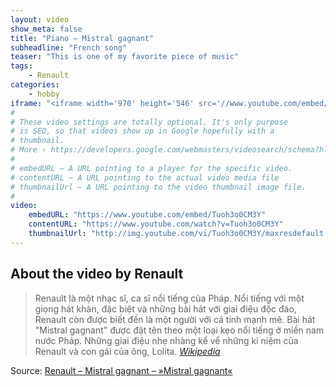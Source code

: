 ```yaml
---
layout: video
show_meta: false
title: "Piano – Mistral gagnant"
subheadline: "French song"
teaser: "This is one of my favorite piece of music"
tags:
    - Renault
categories:
    - hobby
iframe: "<iframe width='970' height='546' src='//www.youtube.com/embed/Tuoh3o0CM3Y' frameborder='0' allowfullscreen></iframe>"
#
# These video settings are totally optional. It's only purpose
# is SEO, so that videos show up in Google hopefully with a
# thumbnail.
# More › https://developers.google.com/webmasters/videosearch/schema?hl=en&rd=1
#
# embedURL – A URL pointing to a player for the specific video.
# contentURL – A URL pointing to the actual video media file
# thumbnailUrl – A URL pointing to the video thumbnail image file.
#
video:
    embedURL: "https://www.youtube.com/embed/Tuoh3o0CM3Y"
    contentURL: "https://www.youtube.com/watch?v=Tuoh3o0CM3Y"
    thumbnailUrl: "http://img.youtube.com/vi/Tuoh3o0CM3Y/maxresdefault.jpg"
---
```

<!--more-->

## About the video by Renault

> Renault là một nhạc sĩ, ca sĩ nổi tiếng của Pháp. Nổi tiếng với một giọng hát khàn, đặc biệt và những bài hát với giai điệu độc đáo, Renault còn được biết đến là một người với cá tính mạnh mẽ. Bài hát "Mistral gagnant" được đặt tên theo một loại kẹo nổi tiếng ở miền nam nước Pháp. Những giai điệu nhẹ nhàng kể vể những kỉ niệm của Renault và con gái của ông, Lolita.   <cite>[Wikipedia](https://fr.wikipedia.org/wiki/Mistral_gagnant_(chanson))</cite>



Source: [Renault – Mistral gagnant – »Mistral gagnant«](https://www.youtube.com/watch?v=Tuoh3o0CM3Y)
